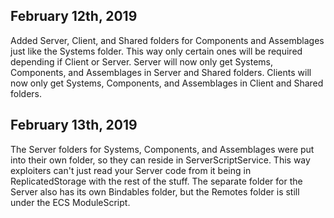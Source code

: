 ## February 12th, 2019
Added Server, Client, and Shared folders for Components and Assemblages just like the Systems folder. This way only certain ones will be required depending if Client or Server. Server will now only get Systems, Components, and Assemblages in Server and Shared folders. Clients will now only get Systems, Components, and Assemblages in Client and Shared folders.

## February 13th, 2019
The Server folders for Systems, Components, and Assemblages were put into their own folder, so they can reside
in ServerScriptService. This way exploiters can't just read your Server code from it being in ReplicatedStorage with the rest of the stuff.
The separate folder for the Server also has its own Bindables folder, but the Remotes folder is still under the ECS ModuleScript.
